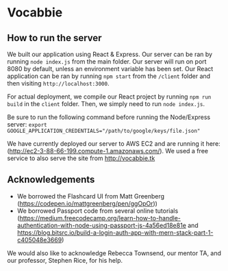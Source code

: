 # Vocabbie

## How to run the server
We built our application using React & Express. Our server can be ran by running `node index.js` from the main folder. Our server will run on port 8080 by default, unless an environment variable has been set. Our React application can be ran by running `npm start` from the `/client` folder and then visiting `http://localhost:3000`. 

For actual deployment, we compile  our React project by running `npm run build` in the `client` folder. Then, we simply need to run `node index.js`.

Be sure to run the following command before running the Node/Express server:
`export GOOGLE_APPLICATION_CREDENTIALS="/path/to/google/keys/file.json"`

We have currently deployed our server to AWS EC2 and are running it here: (http://ec2-3-88-66-199.compute-1.amazonaws.com/). We used a free service to also serve the site from http://vocabbie.tk

## Acknowledgements
- We borrowed the Flashcard UI from Matt Greenberg (https://codepen.io/mattgreenberg/pen/ggOpOr))
- We borrowed Passport code from several online tutorials (https://medium.freecodecamp.org/learn-how-to-handle-authentication-with-node-using-passport-js-4a56ed18e81e and https://blog.bitsrc.io/build-a-login-auth-app-with-mern-stack-part-1-c405048e3669)

We would also like to acknowledge Rebecca Townsend, our mentor TA, and our professor, Stephen Rice, for his help. 